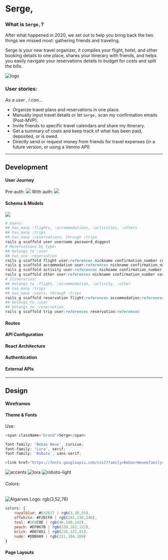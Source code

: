 # Serge,

### What is `Serge,`?

After what happened in 2020, we set out to help you bring back the two things we missed most: gathering friends and traveling. 

Serge is your new travel organizer, it compiles your flight, hotel, and other booking details to one place, shares your itinerary with friends, and helps you easily navigate your reservations details to budget for costs and split the bills.

<!-- Plan future trips on the **Serge** *Dashboard* and browse for reviews and recommadations by city when you look for *What's Around*. -->

![logo](https://i.imgur.com/UrKxoYx.png)

### User stories:
*As a user , I can...*

- Organize travel plans and reservations in one place.
- Manually input travel details or let `Serge,` scan my confirmation emails (Post-MVP).
- Invite friends to specific travel calendars and share my itinerary.
- Get a summary of costs and keep track of what has been paid, deposited, or is owed.
- Directly send or request money from friends for travel expenses (in a future version, or using a Venmo API)

****

## Development

#### User Journey
Pre-auth:
![](https://i.imgur.com/SJzmnfN.png)
With auth:
![](https://i.imgur.com/MlD0IX6.png)

#### Schema & Models
![](https://i.imgur.com/77q2pUT.png)

```rb
# Users:
## has_many :flights, :accommodations, :activities, :others
## has_many :trips
## has_many :reservations, through :trips
rails g scaffold user username password_diggest
# Reservations by type:
## belongs_to :user
## has_one :reservation
rails g scaffold flight user:references nickname confirmation_number cost:decimal{6.2} on_date:date time:time airline flight_number from_city to_city
rails g scaffold accommodation user:references nickname confirmation_number cost:decimal{6.2} location check_in_date:date check_out_date:date 
rails g scaffold activity user:references nickname confirmation_number cost:decimal{6.2} on_date:date location details
rails g scaffold other user:references nickname confirmation_number cost:decimal{6.2} on_date:date location details
# Itineraries:
## belongs_to :flight, :accommodation, :activity, :other
## has_many :trips
## has_many :users, through :trips
rails g scaffold reservation flight:references accommodation:references activity:references other:references
## belongs_to :user
## belongs_to :reservation
rails g scaffold trip user:references reservation:references
```

#### Routes

#### API Configuration

#### React Architecture

#### Authentication

#### External APIs

****

## Design

#### Wireframes

#### Theme & Fonts

Use:
```js
<span className="brand">Serge</span>
```

```js
font-family: 'Bebas Neue', cursive;
font-family: 'Lora', serif;
font-family: 'Roboto', sans-serif;

<link href="https://fonts.googleapis.com/css2?family=Bebas+Neue&family=Lora:ital@0;1&family=Roboto:wght@300;400&display=swap" rel="stylesheet">
```
![accents](https://i.imgur.com/3kLIr94.png)
![lora](https://i.imgur.com/yxGJ0xw.png)
![roboto-light](https://i.imgur.com/xX1T8wk.png)

###### Colors:
![Algarves](https://i.imgur.com/jZOsvcP.png)
Logo: rgb(3,52,76)
```js
colors: {
    royalblue: #032637 | rgb(3,38,55),
    offwhite: #F2ECF0 | rgb(242,236,240),
    teal: #2E8C8E | rgb(46,140,142),
    peach: #EFB67B | rgb(239,182,123),
    brick: #D87A51 | rgb(216,122,81),
    nude: #DDB8A9 | rgb(221,184,169)
}
```

#### Page Layouts